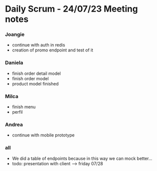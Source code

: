 # Daily Scrum  - 24/07/23 Meeting notes

### Joangie
- continue with auth in redis
- creation of promo endpoint and test of it 

### Daniela
- finish order detail model 
- finish order model
- product model finished

### Milca
- finish menu
- perfil 

### Andrea
- continue with mobile prototype


### all
- We did a table of endpoints because in this way we can mock better...
- todo: presentation with client --> friday 07/28
